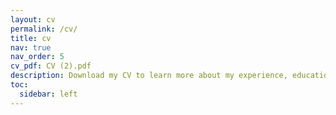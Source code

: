 ```yaml
---
layout: cv
permalink: /cv/
title: cv
nav: true
nav_order: 5
cv_pdf: CV (2).pdf
description: Download my CV to learn more about my experience, education, and achievements.
toc:
  sidebar: left
---
```

